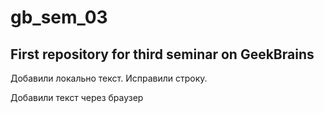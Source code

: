 # gb_sem_03

## First repository for third seminar on GeekBrains

Добавили локально текст. Исправили строку.

Добавили текст через браузер
